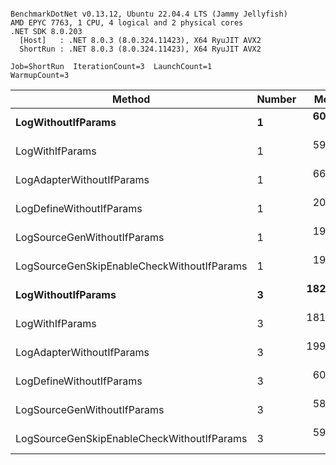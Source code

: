 ```

BenchmarkDotNet v0.13.12, Ubuntu 22.04.4 LTS (Jammy Jellyfish)
AMD EPYC 7763, 1 CPU, 4 logical and 2 physical cores
.NET SDK 8.0.203
  [Host]   : .NET 8.0.3 (8.0.324.11423), X64 RyuJIT AVX2
  ShortRun : .NET 8.0.3 (8.0.324.11423), X64 RyuJIT AVX2

Job=ShortRun  IterationCount=3  LaunchCount=1  
WarmupCount=3  

```
| Method                                     | Number | Mean      | Error     | StdDev   | Min       | Max       | Gen0   | Allocated |
|------------------------------------------- |------- |----------:|----------:|---------:|----------:|----------:|-------:|----------:|
| **LogWithoutIfParams**                         | **1**      |  **60.89 ns** |  **0.782 ns** | **0.043 ns** |  **60.85 ns** |  **60.94 ns** | **0.0010** |      **88 B** |
| LogWithIfParams                            | 1      |  59.39 ns |  0.784 ns | 0.043 ns |  59.35 ns |  59.43 ns | 0.0010 |      88 B |
| LogAdapterWithoutIfParams                  | 1      |  66.08 ns | 14.308 ns | 0.784 ns |  65.51 ns |  66.97 ns | 0.0010 |      88 B |
| LogDefineWithoutIfParams                   | 1      |  20.77 ns |  2.838 ns | 0.156 ns |  20.66 ns |  20.95 ns |      - |         - |
| LogSourceGenWithoutIfParams                | 1      |  19.84 ns |  2.213 ns | 0.121 ns |  19.71 ns |  19.95 ns |      - |         - |
| LogSourceGenSkipEnableCheckWithoutIfParams | 1      |  19.36 ns |  0.741 ns | 0.041 ns |  19.33 ns |  19.40 ns |      - |         - |
| **LogWithoutIfParams**                         | **3**      | **182.05 ns** | **33.367 ns** | **1.829 ns** | **180.30 ns** | **183.95 ns** | **0.0031** |     **264 B** |
| LogWithIfParams                            | 3      | 181.54 ns | 23.231 ns | 1.273 ns | 180.07 ns | 182.32 ns | 0.0031 |     264 B |
| LogAdapterWithoutIfParams                  | 3      | 199.09 ns | 11.122 ns | 0.610 ns | 198.64 ns | 199.79 ns | 0.0031 |     264 B |
| LogDefineWithoutIfParams                   | 3      |  60.07 ns |  4.760 ns | 0.261 ns |  59.90 ns |  60.38 ns |      - |         - |
| LogSourceGenWithoutIfParams                | 3      |  58.28 ns |  2.529 ns | 0.139 ns |  58.19 ns |  58.44 ns |      - |         - |
| LogSourceGenSkipEnableCheckWithoutIfParams | 3      |  59.57 ns |  3.077 ns | 0.169 ns |  59.44 ns |  59.76 ns |      - |         - |
